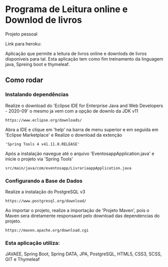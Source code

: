 # Programa de Leitura online e Downlod de livros

Projeto pessoal

Link para heroku: 

Aplicação que permite a leitura de livros online e downlods de livros disponiveis para tal. Esta aplicação tem como fim treinamento da linguagem java, Spreing boot e thymeleaf.

## Como rodar

### Instalando dependências
Realize o download do 'Eclipse IDE for Enterprise Java and Web Developers - 2020-09' o mesmo ja vem com a opção de downlo da JDK v11
```
https://www.eclipse.org/downloads/
```

Abra a IDE e clique em 'help' na barra de menu superior e em seguida em 'Eclipse Marketplace' e Realize o download da extenção
```
'Spring Tools 4 v41.11.0.RELEASE'
```

Após a instalação navegue até o arquivo 'EventosappApplication.java' e inicie o projeto via 'Spring Tools'
```
src/main/java/com/eventosapp/LivrariaappApplication.java
```

### Configurando a Base de Dados
Realize a instalação do PostgreSQL v3
```
https://www.postgresql.org/download/
```

Ao importar o projeto, realize a importação de 'Projeto Maven', pois o Maven sera diretamente responsavel pelo download das dependencias do projeto.
```
https://maven.apache.org/download.cgi
```
### Esta aplicação utiliza: 
JAVAEE, Spring Boot, Spring DATA, JPA, PostgreSQL, HTML5, CSS3, SCSS, GIT e Thymeleaf
